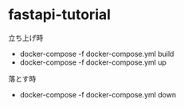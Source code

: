 # fastapi-tutorial

立ち上げ時

- docker-compose -f docker-compose.yml build
- docker-compose -f docker-compose.yml up

落とす時

- docker-compose -f docker-compose.yml down
